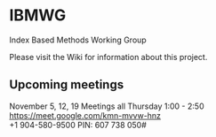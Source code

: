 # IBMWG
Index Based Methods Working Group

Please visit the Wiki for information about this project.

## Upcoming meetings
November 5, 12, 19 Meetings all Thursday 1:00 - 2:50  
https://meet.google.com/kmn-mvvw-hnz  
+1 904-580-9500‬ PIN: ‪607 738 050‬#  
